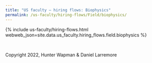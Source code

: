 ```yaml
---
title: "US faculty — hiring flows: Biophysics"
permalink: /us-faculty/hiring-flows/Field/biophysics/
---
```


{% include us-faculty/hiring-flows.html webweb_json=site.data.us_faculty.hiring_flows.field.biophysics %}

<br>

Copyright 2022, Hunter Wapman & Daniel Larremore